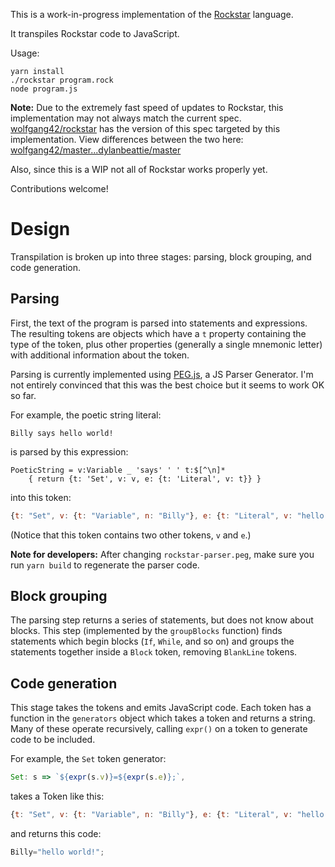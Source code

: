 This is a work-in-progress implementation of the [Rockstar](https://github.com/dylanbeattie/rockstar) language.

It transpiles Rockstar code to JavaScript.

Usage:
```
yarn install
./rockstar program.rock
node program.js
```

**Note:** Due to the extremely fast speed of updates to Rockstar, this implementation may not always match the current spec. [wolfgang42/rockstar](https://github.com/wolfgang42/rockstar) has the version of this spec targeted by this implementation. View differences between the two here: [wolfgang42/master...dylanbeattie/master](https://github.com/wolfgang42/rockstar/compare/master...dylanbeattie:master)

Also, since this is a WIP not all of Rockstar works properly yet.

Contributions welcome!

# Design
Transpilation is broken up into three stages: parsing, block grouping, and code generation.

## Parsing
First, the text of the program is parsed into statements and expressions. The resulting tokens are objects which have a `t` property containing the type of the token, plus other properties (generally a single mnemonic letter) with additional information about the token.

Parsing is currently implemented using [PEG.js](https://pegjs.org/), a JS Parser Generator. I'm not entirely convinced that this was the best choice but it seems to work OK so far.

For example, the poetic string literal:
```
Billy says hello world!
```
is parsed by this expression:
```
PoeticString = v:Variable _ 'says' ' ' t:$[^\n]*
	{ return {t: 'Set', v: v, e: {t: 'Literal', v: t}} }
```
into this token:
```javascript
{t: "Set", v: {t: "Variable", n: "Billy"}, e: {t: "Literal", v: "hello world!"}}
```
(Notice that this token contains two other tokens, `v` and `e`.)

**Note for developers:** After changing `rockstar-parser.peg`, make sure you run `yarn build` to regenerate the parser code.

## Block grouping
The parsing step returns a series of statements, but does not know about blocks. This step (implemented by the `groupBlocks` function) finds statements which begin blocks (`If`, `While`, and so on) and groups the statements together inside a `Block` token, removing `BlankLine` tokens.

## Code generation
This stage takes the tokens and emits JavaScript code. Each token has a function in the `generators` object which takes a token and returns a string. Many of these operate recursively, calling `expr()` on a token to generate code to be included.

For example, the `Set` token generator:
```javascript
Set: s => `${expr(s.v)}=${expr(s.e)};`,
```
takes a Token like this:
```javascript
{t: "Set", v: {t: "Variable", n: "Billy"}, e: {t: "Literal", v: "hello world!"}}
```
and returns this code:
```javascript
Billy="hello world!";
```
